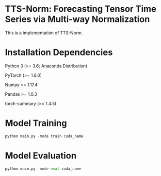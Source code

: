 # TTS-Norm: Forecasting Tensor Time Series via Multi-way Normalization
This is a implementation of TTS-Norm.

# Installation Dependencies

Python 3 (>= 3.6; Anaconda Distribution)

PyTorch (>= 1.6.0) 

Numpy >= 1.17.4

Pandas >= 1.0.3

torch-summary (>= 1.4.5)

# Model Training
``` python
python main.py -mode train cuda_name
```

# Model Evaluation
``` python
python main.py -mode eval cuda_name
```
